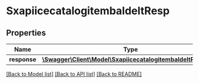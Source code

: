 # SxapiicecatalogitembaldeltResp

## Properties
Name | Type | Description | Notes
------------ | ------------- | ------------- | -------------
**response** | [**\Swagger\Client\Model\SxapiicecatalogitembaldeltResponse**](SxapiicecatalogitembaldeltResponse.md) |  | [optional] 

[[Back to Model list]](../README.md#documentation-for-models) [[Back to API list]](../README.md#documentation-for-api-endpoints) [[Back to README]](../README.md)


